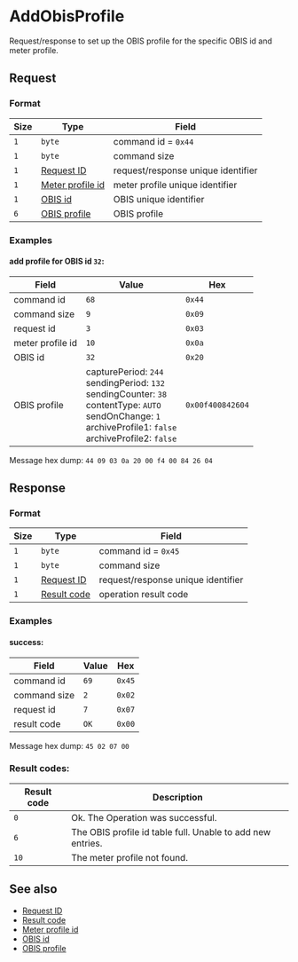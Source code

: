 # AddObisProfile

Request/response to set up the OBIS profile for the specific OBIS id and meter profile.


## Request

### Format

| Size | Type                                             | Field                              |
| ---- | ------------------------------------------------ | ---------------------------------- |
| `1`  | `byte`                                           | command id = `0x44`                |
| `1`  | `byte`                                           | command size                       |
| `1`  | [Request ID](../types.md#request-id)             | request/response unique identifier |
| `1`  | [Meter profile id](../types.md#meter-profile-id) | meter profile unique identifier    |
| `1`  | [OBIS id](../types.md#obis-id)                   | OBIS unique identifier             |
| `6`  | [OBIS profile](../types.md#obis-profile)         | OBIS profile                       |


### Examples

#### add profile for OBIS id `32`:

| Field            | Value                                                                                                                                                                                | Hex              |
| ---------------- | ------------------------------------------------------------------------------------------------------------------------------------------------------------------------------------ | ---------------- |
| command id       | `68`                                                                                                                                                                                 | `0x44`           |
| command size     | `9`                                                                                                                                                                                  | `0x09`           |
| request id       | `3`                                                                                                                                                                                  | `0x03`           |
| meter profile id | `10`                                                                                                                                                                                 | `0x0a`           |
| OBIS id          | `32`                                                                                                                                                                                 | `0x20`           |
| OBIS profile     | capturePeriod: `244` <br> sendingPeriod: `132` <br> sendingCounter: `38` <br> contentType: `AUTO` <br> sendOnChange: `1` <br> archiveProfile1: `false` <br> archiveProfile2: `false` | `0x00f400842604` |

Message hex dump: `44 09 03 0a 20 00 f4 00 84 26 04`


## Response

### Format

| Size | Type                                   | Field                              |
| ---- | -------------------------------------- | ---------------------------------- |
| `1`  | `byte`                                 | command id = `0x45`                |
| `1`  | `byte`                                 | command size                       |
| `1`  | [Request ID](../types.md#request-id)   | request/response unique identifier |
| `1`  | [Result code](../types.md#result-code) | operation result code              |


### Examples

#### success:

| Field        | Value | Hex    |
| ------------ | ----- | ------ |
| command id   | `69`  | `0x45` |
| command size | `2`   | `0x02` |
| request id   | `7`   | `0x07` |
| result code  | `OK`  | `0x00` |

Message hex dump: `45 02 07 00`


### Result codes:

| Result code | Description                                                |
| ----------- | ---------------------------------------------------------- |
| `0`         | Ok. The Operation was successful.                          |
| `6`         | The OBIS profile id table full. Unable to add new entries. |
| `10`        | The meter profile not found.                               |


## See also

* [Request ID](../types.md#request-id)
* [Result code](../types.md#result-code)
* [Meter profile id](../types.md#meter-profile-id)
* [OBIS id](../types.md#obis-id)
* [OBIS profile](../types.md#obis-profile)

